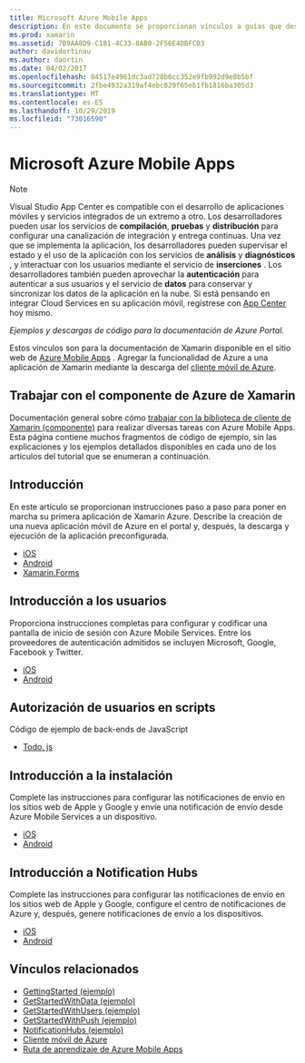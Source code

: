 ```yaml
---
title: Microsoft Azure Mobile Apps
description: En este documento se proporcionan vínculos a guías que describen cómo compilar una aplicación de Xamarin que está conectada a Azure. Describe cómo trabajar con el componente, los usuarios y las notificaciones de envío de Xamarin Azure.
ms.prod: xamarin
ms.assetid: 7B9AA8D9-C181-4C33-8AB0-2F56E4DBFC03
author: davidortinau
ms.author: daortin
ms.date: 04/02/2017
ms.openlocfilehash: 84517e4961dc3ad728b6cc352e9fb992d9e8b5bf
ms.sourcegitcommit: 2fbe4932a319af4ebc829f65eb1fb1816ba305d3
ms.translationtype: MT
ms.contentlocale: es-ES
ms.lasthandoff: 10/29/2019
ms.locfileid: "73016590"
---
```

# <a name="microsoft-azure-mobile-apps"></a>Microsoft Azure Mobile Apps

> [!NOTE]
> Visual Studio App Center es compatible con el desarrollo de aplicaciones móviles y servicios integrados de un extremo a otro. Los desarrolladores pueden usar los servicios de **compilación**, **pruebas** y **distribución** para configurar una canalización de integración y entrega continuas. Una vez que se implementa la aplicación, los desarrolladores pueden supervisar el estado y el uso de la aplicación con los servicios de **análisis** y **diagnósticos** , y interactuar con los usuarios mediante el servicio de **inserciones** . Los desarrolladores también pueden aprovechar la **autenticación** para autenticar a sus usuarios y el servicio de **datos** para conservar y sincronizar los datos de la aplicación en la nube.
> Si está pensando en integrar Cloud Services en su aplicación móvil, regístrese con [App Center](https://appcenter.ms/signup?utm_source=XamarinDocs&utm_medium=Azure&utm_campaign=docs) hoy mismo.

_Ejemplos y descargas de código para la documentación de Azure Portal._

<!--
NOTE TO AUTHORS: this page is referenced from
https://azure.microsoft.com/develop/mobile/xamarin/
as https://developer xamarin com/guides/cross-platform/data-cloud/mobile-services/
A redirect has been put in place to /mobile-apps/ HOWEVER the /Resources/ .ZIP files are still located in /mobile-services/ so that the following permalinks don't break

The ZIPs in /Resources/ are also referenced by inbound links
Getting Started https://go.microsoft.com/fwlink/p/?LinkId=331359
Get started with data https://go.microsoft.com/fwlink/p/?LinkId=331302
Get started with push https://go.microsoft.com/fwlink/p/?LinkId=331303
Get started with authentication https://go.microsoft.com/fwlink/p/?LinkId=331328
Get started with Notification Hubs https://go.microsoft.com/fwlink/p/?LinkId=331329
Validate and modify data  https://go.microsoft.com/fwlink/p/?LinkId=331330
-->

Estos vínculos son para la documentación de Xamarin disponible en el sitio web de [Azure Mobile Apps](https://docs.microsoft.com/azure/app-service-mobile/) .
Agregar la funcionalidad de Azure a una aplicación de Xamarin mediante la descarga del [cliente móvil de Azure](https://www.nuget.org/packages/Microsoft.Azure.Mobile.Client/).

## <a name="working-with-the-xamarin-azure-component"></a>Trabajar con el componente de Azure de Xamarin

Documentación general sobre cómo [trabajar con la biblioteca de cliente de Xamarin (componente)](https://docs.microsoft.com/azure/app-service-mobile/app-service-mobile-dotnet-how-to-use-client-library) para realizar diversas tareas con Azure Mobile Apps. Esta página contiene muchos fragmentos de código de ejemplo, sin las explicaciones y los ejemplos detallados disponibles en cada uno de los artículos del tutorial que se enumeran a continuación.

## <a name="getting-started"></a>Introducción

En este artículo se proporcionan instrucciones paso a paso para poner en marcha su primera aplicación de Xamarin Azure.
Describe la creación de una nueva aplicación móvil de Azure en el portal y, después, la descarga y ejecución de la aplicación preconfigurada.

- [iOS](https://docs.microsoft.com/azure/app-service-mobile/app-service-mobile-xamarin-ios-get-started/)
- [Android](https://docs.microsoft.com/azure/app-service-mobile/app-service-mobile-xamarin-android-get-started/)
- [Xamarin.Forms](https://docs.microsoft.com/azure/app-service-mobile/app-service-mobile-xamarin-forms-get-started)

<!--
## Validate, Modify and Augment Data in Scripts

Demonstrates how to add server-side scripts to Azure Mobile Services data tables to implement server-side validation and other functionality.

- [iOS](https://azure.microsoft.com/documentation/articles/mobile-services-dotnet-how-to-use-client-library/#errors)
- [Android](https://azure.microsoft.com/documentation/articles/mobile-services-dotnet-how-to-use-client-library/#errors)
-->

<!--
## Add Paging to Data

A quick example of paging large sets of data using Skip() and Take().

- [iOS](https://azure.microsoft.com/documentation/articles/mobile-services-dotnet-how-to-use-client-library/#paging)
- [Android](https://azure.microsoft.com/documentation/articles/mobile-services-dotnet-how-to-use-client-library/#paging)
-->

## <a name="get-started-with-users"></a>Introducción a los usuarios

Proporciona instrucciones completas para configurar y codificar una pantalla de inicio de sesión con Azure Mobile Services. Entre los proveedores de autenticación admitidos se incluyen Microsoft, Google, Facebook y Twitter.

- [iOS](https://azure.microsoft.com/documentation/articles/app-service-mobile-xamarin-ios-get-started-users/)
- [Android](https://azure.microsoft.com/documentation/articles/app-service-mobile-xamarin-android-get-started-users/)

## <a name="authorize-users-in-scripts"></a>Autorización de usuarios en scripts

Código de ejemplo de back-ends de JavaScript

- [Todo. js](https://github.com/Azure/azure-mobile-apps-node/blob/master/samples/personal-table/tables/TodoItem.js#L38)

## <a name="get-started-with-push"></a>Introducción a la instalación

Complete las instrucciones para configurar las notificaciones de envío en los sitios web de Apple y Google y envíe una notificación de envío desde Azure Mobile Services a un dispositivo.

- [iOS](https://docs.microsoft.com/azure/app-service-mobile/app-service-mobile-xamarin-ios-get-started-push)
- [Android](https://docs.microsoft.com/azure/app-service-mobile/app-service-mobile-xamarin-android-get-started-push)

## <a name="get-started-with-notification-hubs"></a>Introducción a Notification Hubs

Complete las instrucciones para configurar las notificaciones de envío en los sitios web de Apple y Google, configure el centro de notificaciones de Azure y, después, genere notificaciones de envío a los dispositivos.

- [iOS](https://docs.microsoft.com/azure/notification-hubs/xamarin-notification-hubs-ios-push-notification-apns-get-started)
- [Android](https://docs.microsoft.com/azure/notification-hubs/xamarin-notification-hubs-push-notifications-android-gcm)

## <a name="related-links"></a>Vínculos relacionados

- [GettingStarted (ejemplo)](https://github.com/xamarin/mobile-samples/tree/master/Azure/GettingStarted)
- [GetStartedWithData (ejemplo)](https://github.com/xamarin/mobile-samples/tree/master/Azure/GetStartedWithData)
- [GetStartedWithUsers (ejemplo)](https://github.com/xamarin/mobile-samples/tree/master/Azure/GetStartedWithUsers)
- [GetStartedWithPush (ejemplo)](https://github.com/xamarin/mobile-samples/tree/master/Azure/GetStartedWithPush)
- [NotificationHubs (ejemplo)](https://github.com/xamarin/mobile-samples/tree/master/Azure/NotificationHubs)
- [Cliente móvil de Azure](https://www.nuget.org/packages/Microsoft.Azure.Mobile.Client/)
- [Ruta de aprendizaje de Azure Mobile Apps](https://azure.microsoft.com/documentation/learning-paths/appservice-mobileapps/)

<!--
- [ValidateModifyData (sample)](https://github.com/xamarin/mobile-samples/tree/master/Azure/ValidateModifyData)
-->

